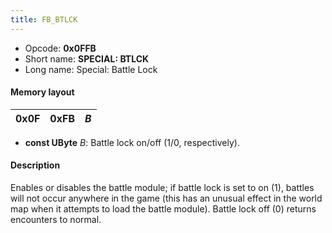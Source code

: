 ```yaml
---
title: FB_BTLCK
---
```


- Opcode: **0x0FFB**
- Short name: **SPECIAL: BTLCK**
- Long name: Special: Battle Lock

#### Memory layout

| 0x0F | 0xFB | *B* |
|------|------|-----|

- **const UByte** *B*: Battle lock on/off (1/0, respectively).

#### Description

Enables or disables the battle module; if battle lock is set to on (1), battles will not occur anywhere in the game (this has an unusual effect in the world map when it attempts to load the battle module). Battle lock off (0) returns encounters to normal.
